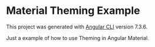 # Material Theming Example

This project was generated with [Angular CLI](https://github.com/angular/angular-cli) version 7.3.6.

Just a example of how to use Theming in Angular Material.

